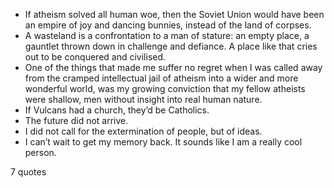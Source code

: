  - If atheism solved all human woe, then the Soviet Union would have been an empire of joy and dancing bunnies, instead of the land of corpses.
 - A wasteland is a confrontation to a man of stature: an empty place, a gauntlet thrown down in challenge and defiance. A place like that cries out to be conquered and civilised.
 - One of the things that made me suffer no regret when I was called away from the cramped intellectual jail of atheism into a wider and more wonderful world, was my growing conviction that my fellow atheists were shallow, men without insight into real human nature.
 - If Vulcans had a church, they’d be Catholics.
 - The future did not arrive.
 - I did not call for the extermination of people, but of ideas.
 - I can’t wait to get my memory back. It sounds like I am a really cool person.

7 quotes